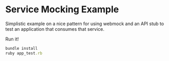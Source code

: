 Service Mocking Example
=======================

Simplistic example on a nice pattern for using webmock and an API stub to test an application that consumes that service.

Run it!

``` ruby
bundle install
ruby app_test.rb
```
